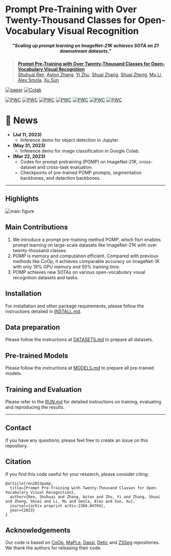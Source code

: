 # Prompt Pre-Training with Over Twenty-Thousand Classes for Open-Vocabulary Visual Recognition

<h5 align="center"><i>"Scaling up prompt learning on ImageNet-21K achieves SOTA on 21 downstream datasets."</i></h5>

> [**Prompt Pre-Training with Over Twenty-Thousand Classes for Open-Vocabulary Visual Recognition**](https://arxiv.org/abs/2304.04704)<br>
> [Shuhuai Ren](https://renshuhuai-andy.github.io/), [Aston Zhang](https://www.astonzhang.com/), [Yi Zhu](https://bryanyzhu.github.io/), [Shuai Zhang](https://shuaizhang.tech/), [Shuai Zheng](https://szhengac.github.io/), [Mu Li](http://www.cs.cmu.edu/~muli/), [Alex Smola](https://alex.smola.org/), [Xu Sun](https://xusun.org/index.htm)


[![paper](https://img.shields.io/badge/arXiv-Paper-<COLOR>.svg)](https://arxiv.org/abs/2304.04704) 
[![Colab](https://colab.research.google.com/assets/colab-badge.svg)](
https://colab.research.google.com/drive/1OEFw1GfKXogx8mdFS2pClLjPK3aPEZyY?usp=sharing)

[![PWC](https://img.shields.io/endpoint.svg?url=https://paperswithcode.com/badge/prompt-pre-training-with-twenty-thousand/prompt-engineering-on-imagenet-21k)](https://paperswithcode.com/sota/prompt-engineering-on-imagenet-21k?p=prompt-pre-training-with-twenty-thousand) 
[![PWC](https://img.shields.io/endpoint.svg?url=https://paperswithcode.com/badge/prompt-pre-training-with-twenty-thousand/prompt-engineering-on-imagenet-a)](https://paperswithcode.com/sota/prompt-engineering-on-imagenet-a?p=prompt-pre-training-with-twenty-thousand)
[![PWC](https://img.shields.io/endpoint.svg?url=https://paperswithcode.com/badge/prompt-pre-training-with-twenty-thousand/prompt-engineering-on-imagenet-r)](https://paperswithcode.com/sota/prompt-engineering-on-imagenet-r?p=prompt-pre-training-with-twenty-thousand)
[![PWC](https://img.shields.io/endpoint.svg?url=https://paperswithcode.com/badge/prompt-pre-training-with-twenty-thousand/prompt-engineering-on-imagenet-s)](https://paperswithcode.com/sota/prompt-engineering-on-imagenet-s?p=prompt-pre-training-with-twenty-thousand)
[![PWC](https://img.shields.io/endpoint.svg?url=https://paperswithcode.com/badge/prompt-pre-training-with-twenty-thousand/open-vocabulary-semantic-segmentation-on-coco)](https://paperswithcode.com/sota/open-vocabulary-semantic-segmentation-on-coco?p=prompt-pre-training-with-twenty-thousand)
[![PWC](https://img.shields.io/endpoint.svg?url=https://paperswithcode.com/badge/prompt-pre-training-with-twenty-thousand/open-vocabulary-semantic-segmentation-on-5)](https://paperswithcode.com/sota/open-vocabulary-semantic-segmentation-on-5?p=prompt-pre-training-with-twenty-thousand) [![PWC](https://img.shields.io/endpoint.svg?url=https://paperswithcode.com/badge/prompt-pre-training-with-twenty-thousand/open-vocabulary-object-detection-on-lvis-v1-0)](https://paperswithcode.com/sota/open-vocabulary-object-detection-on-lvis-v1-0?p=prompt-pre-training-with-twenty-thousand) 

# :rocket: News
* **(Jul 11, 2023)** 
  * Inference demo for object detection in Jupyter. 
* **(May 31, 2023)** 
  * Inference demo for image classification in Google Colab. 
* **(Mar 22, 2023)** 
  * Codes for prompt pretraining (POMP) on ImageNet-21K, cross-dataset and cross-task evaluation.
  * Checkpoints of pre-trained POMP prompts, segmentation backbones, and detection backbones.
<hr />

## Highlights

![main figure](docs/main_figure.png)


## Main Contributions

1) We introduce a prompt pre-training method POMP, which fisrt enables prompt learning on large-scale datasets like ImageNet-21K with over twenty-thousand classes.
2) POMP is memory and computation efficient. Compared with previous methods like CoOp, it achieves comparable accuracy on ImageNet-1K with only 19\% GPU memory and 50\% training time.
3) POMP achieves new SOTAs on various open-vocabulary visual recognition datasets and tasks.

## Installation 
For installation and other package requirements, please follow the instructions detailed in [INSTALL.md](docs/INSTALL.md). 

## Data preparation
Please follow the instructions at [DATASETS.md](docs/DATASETS.md) to prepare all datasets.

## Pre-trained Models
Please follow the instructions at [MODELS.md](docs/MODELS.md) to prepare all pre-trained models.

## Training and Evaluation
Please refer to the [RUN.md](docs/RUN.md) for detailed instructions on training, evaluating and reproducing the results.


<hr />

## Contact
If you have any questions, please feel free to create an issue on this repository.

## Citation
If you find this code useful for your research, please consider citing:
```
@article{ren2023pomp,
  title={Prompt Pre-Training with Twenty-Thousand Classes for Open-Vocabulary Visual Recognition},
  author={Ren, Shuhuai and Zhang, Aston and Zhu, Yi and Zhang, Shuai and Zheng, Shuai and Li, Mu and Smola, Alex and Sun, Xu},
  journal={arXiv preprint arXiv:2304.04704},
  year={2023}
}
```

## Acknowledgements

Our code is based on [CoOp](https://github.com/KaiyangZhou/CoOp), [MaPLe](https://github.com/muzairkhattak/multimodal-prompt-learning), [Dassl](https://github.com/KaiyangZhou/Dassl.pytorch), [Detic](https://github.com/facebookresearch/Detic) and [ZSSeg](https://github.com/MendelXu/zsseg.baseline) repositories. We thank the authors for releasing their code. 
